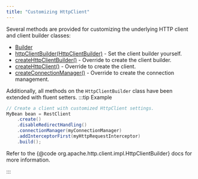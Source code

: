 ```yaml
---
title: "Customizing HttpClient"
---
```


Several methods are provided for customizing the underlying HTTP client and client builder classes:
- [Builder]({{API_DOCS}}/org/apache/juneau/rest/client/RestClient/Builder.html)
- [httpClientBuilder(HttpClientBuilder)]({{API_DOCS}}/org/apache/juneau/rest/client/RestClient/Builder.html#httpClientBuilder(HttpClientBuilder)) - Set the client builder yourself.
- [createHttpClientBuilder()]({{API_DOCS}}/org/apache/juneau/rest/client/RestClient/Builder.html#createHttpClientBuilder()) - Override to create the client builder.
- [createHttpClient()]({{API_DOCS}}/org/apache/juneau/rest/client/RestClient/Builder.html#createHttpClient()) - Override to create the client.
- [createConnectionManager()]({{API_DOCS}}/org/apache/juneau/rest/client/RestClient/Builder.html#createConnectionManager()) - Override to create the connection management.

Additionally, all methods on the `HttpClientBuilder` class have been extended with fluent setters.
:::tip Example


```java
// Create a client with customized HttpClient settings.
MyBean bean = RestClient
    .create()
    .disableRedirectHandling()
    .connectionManager(myConnectionManager)
    .addInterceptorFirst(myHttpRequestInterceptor)
    .build();
```


Refer to the \{@code org.apache.http.client.impl.HttpClientBuilder\} docs for more information.

:::
